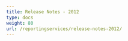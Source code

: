 ```yaml
---
title: Release Notes - 2012
type: docs
weight: 80
url: /reportingservices/release-notes-2012/
---
```



